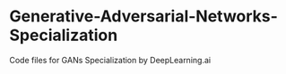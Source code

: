 # Generative-Adversarial-Networks-Specialization
Code files for GANs Specialization by DeepLearning.ai
